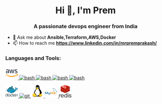 <h1 align="center">Hi 👋, I'm Prem</h1>
<h3 align="center">A passionate devops engineer from India</h3>

- 💬 Ask me about **Ansible,Terraform,AWS,Docker**
- 📫 How to reach me **https://www.linkedin.com/in/mrpremprakash/**



<h3 align="left">Languages and Tools:</h3>
<p align="left"> <a href="https://aws.amazon.com" target="_blank" rel="noreferrer"> <img src="https://raw.githubusercontent.com/devicons/devicon/master/icons/amazonwebservices/amazonwebservices-original-wordmark.svg" alt="aws" width="40" height="40"/> </a> <a href="https://www.gnu.org/software/bash/" target="_blank" rel="noreferrer"> <img src="https://www.vectorlogo.zone/logos/gnu_bash/gnu_bash-icon.svg" alt="bash" width="40" height="40"/> 
<a href="https://www.hashicorp.com/products/vault" target="_blank" rel="noreferrer"> <img src="https://www.datocms-assets.com/2885/1620155129-brandhcvaultverticalcolorwhite.svg" alt="bash" width="40" height="40"/>  </a>
<a href="https://github.com/features/actions" target="_blank" rel="noreferrer"> <img src="https://avatars.githubusercontent.com/u/44036562?s=280&v=4" alt="bash" width="40" height="40"/>  </a>
</a> <a href="https://www.hashicorp.com/products/terraform" target="_blank" rel="noreferrer"> <img src="https://www.datocms-assets.com/2885/1620155117-brandhcterraformverticalcolorwhite.svg" alt="bash" width="40" height="40"/>  </a> 

<a href="https://www.docker.com/" target="_blank" rel="noreferrer"> <img src="https://raw.githubusercontent.com/devicons/devicon/master/icons/docker/docker-original-wordmark.svg" alt="docker" width="40" height="40"/> </a> <a href="https://git-scm.com/" target="_blank" rel="noreferrer"> <img src="https://www.vectorlogo.zone/logos/git-scm/git-scm-icon.svg" alt="git" width="40" height="40"/> </a> <a href="https://www.linux.org/" target="_blank" rel="noreferrer"> <img src="https://raw.githubusercontent.com/devicons/devicon/master/icons/linux/linux-original.svg" alt="linux" width="40" height="40"/> </a> <a href="https://www.mysql.com/" target="_blank" rel="noreferrer"> <img src="https://raw.githubusercontent.com/devicons/devicon/master/icons/mysql/mysql-original-wordmark.svg" alt="mysql" width="40" height="40"/> </a> <a href="https://redis.io" target="_blank" rel="noreferrer"> <img src="https://raw.githubusercontent.com/devicons/devicon/master/icons/redis/redis-original-wordmark.svg" alt="redis" width="40" height="40"/> </a> </p>

